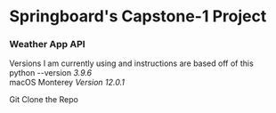 # Springboard's Capstone-1 Project
### Weather App API

Versions I am currently using and instructions are based off of this<br>
python --version *3.9.6*<br>
macOS Monterey *Version 12.0.1*<br>

Git Clone the Repo

